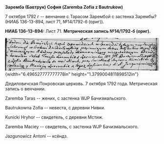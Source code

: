 **Заремба (Бавтрук) София (Zaremba Zofia z Bautrukow)**

7 октября 1792 г -- венчание с Тарасом Зарембой с застенка Зарембы?
(НИАБ 136-13-894, лист 71, №14/1792-б (ориг)).

**НИАБ 136-13-894:** Лист 71. **Метрическая запись №14/1792-б (ориг).**

![](./media/4540844a48532f867022287b27f93dc833e5505d.png){width="6.496527777777778in"
height="1.3799004811898512in"}

Дедиловичская Покровская церковь. 7 октября 1792 года. Метрическая
запись о венчании.

Zaremba Taras -- жених, с застенка WJP Бачизмальского.

Bautrukowna Zofia -- невеста, с деревни Нивки.

Kunicki Hryhor -- свидетель, с деревни Мстиж.

Zaremba Maciey -- свидетель, с застенка WJP Бачизмальского.

Jazgunowicz Antoni -- ксёндз.
